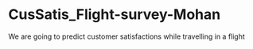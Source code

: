 # CusSatis_Flight-survey-Mohan
We are going to predict customer satisfactions while travelling in a flight 
